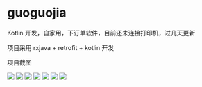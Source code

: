 # guoguojia
Kotlin 开发，自家用，下订单软件，目前还未连接打印机，过几天更新

项目采用 rxjava + retrofit + kotlin 开发

项目截图


![](https://s2.ax1x.com/2019/07/19/Zv254O.md.png)
![](https://s2.ax1x.com/2019/07/19/Zv24UK.md.png)
![](https://s2.ax1x.com/2019/07/19/Zv2cv9.md.png)
![](https://s2.ax1x.com/2019/07/19/Zv24UK.md.png)
![](https://s2.ax1x.com/2019/07/19/Zv2hE6.md.png)
![](https://s2.ax1x.com/2019/07/19/Zv2RD1.md.png)
![](https://s2.ax1x.com/2019/07/19/Zv2WHx.md.png)


